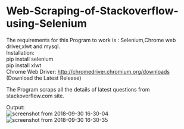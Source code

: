 # Web-Scraping-of-Stackoverflow-using-Selenium
The requirements for this Program to work is  : Selenium,Chrome web driver,xlwt and mysql.</br>
Installation:</br>
pip install selenium</br>
pip install xlwt</br>
Chrome Web Driver: http://chromedriver.chromium.org/downloads (Download the Latest Release)</br>

The Program scraps all the details of latest questions from stackoverflow.com site.</br>

Output:</br>
![screenshot from 2018-09-30 16-30-04](https://user-images.githubusercontent.com/26517949/46256944-9d3b8c80-c4cf-11e8-90c6-31f6e0205105.png)
![screenshot from 2018-09-30 16-30-35](https://user-images.githubusercontent.com/26517949/46256950-a593c780-c4cf-11e8-824f-b0c48b47c4ff.png)


